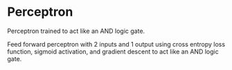 # Perceptron
Perceptron trained to act like an AND logic gate.

Feed forward perceptron with 2 inputs and 1 output using cross entropy loss function, sigmoid activation, and gradient descent to act like an AND logic gate.
